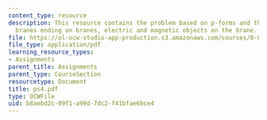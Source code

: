 ```yaml
---
content_type: resource
description: This resource contains the problem based on p-forms and their representations,
  branes ending on branes, electric and magnetic objects on the brane.
file: https://ol-ocw-studio-app-production.s3.amazonaws.com/courses/8-871-selected-topics-in-theoretical-particle-physics-branes-and-gauge-theory-dynamics-fall-2004/b8aebd2c09f1a99d7dc2f41bfae6bce4_ps4.pdf
file_type: application/pdf
learning_resource_types:
- Assignments
parent_title: Assignments
parent_type: CourseSection
resourcetype: Document
title: ps4.pdf
type: OCWFile
uid: b8aebd2c-09f1-a99d-7dc2-f41bfae6bce4
---
```

